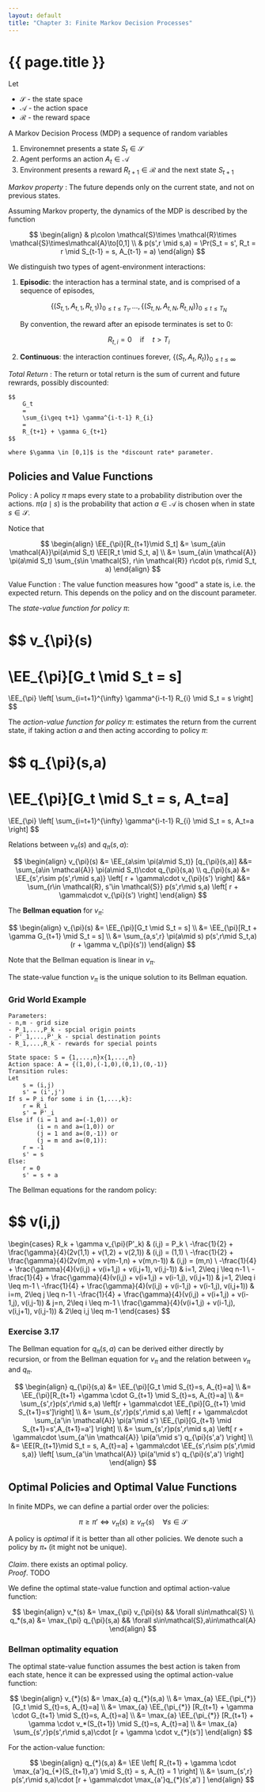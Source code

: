 ```yaml
---
layout: default
title: "Chapter 3: Finite Markov Decision Processes"
---
```


# {{ page.title }}

Let 
- $\mathcal{S}$ - the state space
- $\mathcal{A}$ - the action space
- $\mathcal{R}$ - the reward space

A Markov Decision Process (MDP) a sequence of random variables
1. Environemnet presents a state $S_{t}\in \mathcal{S}$
2. Agent performs an action $A_{t} \in \mathcal{A}$
3. Environment presents a reward $R_{t+1}\in \mathcal{R}$ and the next state $S_{t+1}$

*Markov property*
: The future depends only on the current state, and not on previous states. 

Assuming Markov property, the dynamics of the MDP is 
described by the function 

$$
\begin{align}
    & p\colon \mathcal{S}\times \mathcal{R}\times \mathcal{S}\times\mathcal{A}\to[0,1]
    \\
    & p(s',r \mid s,a) = \Pr(S_t = s', R_t = r \mid S_{t-1} = s, A_{t-1} = a)
\end{align}
$$

We distinguish two types of agent-environment interactions:
1. **Episodic**: the interaction has a terminal state, and is comprised of a sequence of episodes,

    $$
        \{(S_{t,1},A_{t,1},R_{t,1})\}_{0\leq t\leq T_1},
        \dots,
        \{(S_{t,N},A_{t,N},R_{t,N})\}_{0\leq t\leq T_N}
    $$

    By convention, the reward after an episode terminates is set to $0$: 
    
    $$R_{t,i} = 0 \quad\text{if}\quad t > T_{i}$$

2. **Continuous**: the interaction continues forever, $\{(S_{t},A_{t},R_{t})\}_{0\leq t\leq \infty}$

*Total Return*
: The return or total return is the 
sum of current and future rewrards, possibly discounted:

    $$
        G_t 
        = 
        \sum_{i\geq t+1} \gamma^{i-t-1} R_{i}
        =
        R_{t+1} + \gamma G_{t+1}
    $$

    where $\gamma \in [0,1]$ is the *discount rate* parameter.


## Policies and Value Functions

Policy
: A policy $\pi$ maps every state to a probability distribution over the actions.
$\pi(a\mid s)$ is the probability that action $a\in \mathcal{A}$ 
is chosen when in state $s\in \mathcal{S}$.

Notice that

$$
\begin{align}
    \EE_{\pi}[R_{t+1}\mid S_t] 
    &= 
    \sum_{a\in \mathcal{A}}\pi(a\mid S_t) \EE[R_t \mid S_t, a]
    \\
    &=
    \sum_{a\in \mathcal{A}}
    \pi(a\mid S_t)
    \sum_{s\in \mathcal{S}, r\in \mathcal{R}} 
    r\cdot
    p(s, r\mid S_t, a)
\end{align}
$$

Value Function
: The value function measures how "good" a state is, i.e. the expected return. 
This depends on the policy
and on the discount parameter.

The *state-value function for policy $\pi$*: 

$$
v_{\pi}(s)
=
\EE_{\pi}[G_t \mid S_t = s]
=
\EE_{\pi}
\left[
    \sum_{i=t+1}^{\infty} \gamma^{i-t-1} R_{i} \mid S_t = s
\right]
$$

The *action-value function for policy $\pi$*: estimates the return 
from the current state, if taking action $a$ and then acting
according to policy $\pi$:

$$
q_{\pi}(s,a)
=
\EE_{\pi}[G_t \mid S_t = s, A_t=a]
=
\EE_{\pi}
\left[
    \sum_{i=t+1}^{\infty} \gamma^{i-t-1} R_{i} \mid S_t = s, A_t=a
\right]
$$


Relations between $v_{\pi}(s)$ and $q_{\pi}(s,a)$:

$$
\begin{align}
    v_{\pi}(s) 
    &= 
    \EE_{a\sim \pi(a\mid S_t)} [q_{\pi}(s,a)]
    &&=
    \sum_{a\in \mathcal{A}} \pi(a\mid S_t)\cdot q_{\pi}(s,a)
    \\
    q_{\pi}(s,a)
    &=
    \EE_{s',r\sim p(s',r\mid s,a)}
    \left[
        r + \gamma\cdot v_{\pi}(s')
    \right]
    &&=
    \sum_{r\in \mathcal{R}, s'\in \mathcal{S}}
    p(s',r\mid s,a) 
    \left[
        r + \gamma\cdot v_{\pi}(s')
    \right]
\end{align}
$$


The **Bellman equation** for $v_{\pi}$: 

$$
\begin{align}
    v_{\pi}(s)
    &=
    \EE_{\pi}[G_t \mid S_t = s]
    \\
    &=
    \EE_{\pi}[R_t + \gamma G_{t+1} \mid S_t = s]
    \\
    &=
    \sum_{a,s',r} \pi(a\mid s) p(s',r\mid S_t,a) (r + \gamma v_{\pi}(s'))
\end{align}
$$

Note that the Bellman equation is linear in $v_\pi$.

The state-value function $v_{\pi}$ is the unique solution to
its Bellman equation.


### Grid World Example

```
Parameters:
- n,m - grid size
- P_1,...,P_k - spcial origin points
- P'_1,...,P'_k - spcial destination points
- R_1,...,R_k - rewards for special points

State space: S = {1,...,n}x{1,...,n}
Action space: A = {(1,0),(-1,0),(0,1),(0,-1)}
Transition rules:
Let 
    s = (i,j)
    s' = (i',j')
If s = P_i for some i in {1,...,k}:
    r = R_i
    s' = P'_i
Else if (i = 1 and a=(-1,0)) or
        (i = n and a=(1,0)) or
        (j = 1 and a=(0,-1)) or
        (j = m and a=(0,1)):
    r = -1
    s' = s
Else:
    r = 0
    s' = s + a
```

The Bellman equations for the random policy:

$$
v(i,j)
=
\begin{cases}
    R_k + \gamma v_{\pi}(P'_k) & (i,j) = P_k
    \\
    -\frac{1}{2} + \frac{\gamma}{4}(2v(1,1) + v(1,2) + v(2,1)) & (i,j) = (1,1)
    \\
    -\frac{1}{2} + \frac{\gamma}{4}(2v(m,n) + v(m-1,n) + v(m,n-1)) & (i,j) = (m,n)
    \\
    -\frac{1}{4} + \frac{\gamma}{4}(v(i,j) + v(i+1,j) + v(i,j+1), v(i,j-1)) & i=1, 2\leq j \leq n-1
    \\
    -\frac{1}{4} + \frac{\gamma}{4}(v(i,j) + v(i+1,j) + v(i-1,j), v(i,j+1)) & j=1, 2\leq i \leq m-1
    \\
    -\frac{1}{4} + \frac{\gamma}{4}(v(i,j) + v(i-1,j) + v(i-1,j), v(i,j+1)) & i=m, 2\leq j \leq n-1
    \\
    -\frac{1}{4} + \frac{\gamma}{4}(v(i,j) + v(i+1,j) + v(i-1,j), v(i,j-1)) & j=n, 2\leq i \leq m-1
    \\
    \frac{\gamma}{4}(v(i+1,j) + v(i-1,j), v(i,j+1), v(i,j-1)) & 2\leq i,j \leq m-1
\end{cases}
$$


### Exercise 3.17
The Bellman equation for $q_{\pi}(s,a)$ can be derived
either directly by recursion, or
from the Bellman equation for $v_{\pi}$ and the 
relation between $v_{\pi}$ and $q_{\pi}$.

$$
\begin{align}
q_{\pi}(s,a)
&=
\EE_{\pi}[G_t \mid S_{t}=s, A_{t}=a]
\\
&=
\EE_{\pi}[R_{t+1} +\gamma \cdot G_{t+1} \mid S_{t}=s, A_{t}=a]
\\
&=
\sum_{s',r}p(s',r\mid s,a)
\left[r + \gamma\cdot \EE_{\pi}[G_{t+1} \mid S_{t+1}=s']\right]
\\
&=
\sum_{s',r}p(s',r\mid s,a)
\left[
    r + 
    \gamma\cdot 
    \sum_{a'\in \mathcal{A}}
    \pi(a'\mid s')
    \EE_{\pi}[G_{t+1} \mid S_{t+1}=s',A_{t+1}=a']
\right]
\\
&=
\sum_{s',r}p(s',r\mid s,a)
\left[
    r + 
    \gamma\cdot 
    \sum_{a'\in \mathcal{A}}
    \pi(a'\mid s')
    q_{\pi}(s',a')
\right]
\\
&=
\EE[R_{t+1}\mid S_t = s, A_{t}=a]
+
\gamma\cdot
\EE_{s',r\sim p(s',r\mid s,a)}
\left[
    \sum_{a'\in \mathcal{A}}
    \pi(a'\mid s')
    q_{\pi}(s',a')
\right]
\end{align}
$$


## Optimal Policies and Optimal Value Functions

In finite MDPs, we can define a partial order over the policies:

$$
    \pi \geq \pi'
    \iff
    v_{\pi}(s) \geq v_{\pi'}(s) \quad \forall s\in \mathcal{S}
$$

A policy is *optimal* if it is better than all other policies.
We denote such a policy by $\pi_{*}$ (it might not be unique).

*Claim*. there exists an optimal policy.  
*Proof*. TODO

We define the optimal state-value function and optimal action-value function:

$$
\begin{align}
    v_*(s) &= \max_{\pi} v_{\pi}(s) && \forall s\in\mathcal{S}
    \\
    q_*(s,a) &= \max_{\pi} q_{\pi}(s,a) && \forall s\in\mathcal{S},a\in\mathcal{A}
\end{align}
$$


### Bellman optimality equation

The optimal state-value function assumes the best action is taken
from each state, hence it can be expressed using the optimal 
action-value function:

$$
\begin{align}
    v_{*}(s)
    &=
    \max_{a} q_{*}(s,a)
    \\
    &=
    \max_{a} \EE_{\pi_{*}} [G_t \mid S_{t}=s, A_{t}=a]
    \\
    &=
    \max_{a} \EE_{\pi_{*}} [R_{t+1} + \gamma \cdot G_{t+1} \mid S_{t}=s, A_{t}=a]
    \\
    &=
    \max_{a} \EE_{\pi_{*}} [R_{t+1} + \gamma \cdot v_*(S_{t+1}) \mid S_{t}=s, A_{t}=a]
    \\
    &=
    \max_{a} 
    \sum_{s',r}p(s',r\mid s,a)\cdot [r + \gamma \cdot v_{*}(s')]
\end{align}
$$

For the action-value function:

$$
\begin{align}
    q_{*}(s,a)
    &=
    \EE
    \left[
        R_{t+1} + \gamma \cdot \max_{a'}q_{*}(S_{t+1},a') 
        \mid 
        S_{t} = s, A_{t} = 1
    \right]
    \\
    &=
    \sum_{s',r}
    p(s',r\mid s,a)\cdot 
    [r + \gamma\cdot \max_{a'}q_{*}(s',a') ]
\end{align}
$$